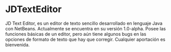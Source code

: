 JDTextEditor
============

JD Text Editor, es un editor de texto sencillo desarrollado en lenguaje Java con NetBeans. Actualmente se encuentra en su versión 1.0-alpha. Posee las funciones básicas de un editor, pero aún tiene algunos bugs en las opciones de formato de texto que hay que corregir. Cualquier aportación es bienvenida.
